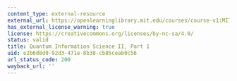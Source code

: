 ```yaml
---
content_type: external-resource
external_url: https://openlearninglibrary.mit.edu/courses/course-v1:MITx+8.371.1x+2T2018/about
has_external_license_warning: true
license: https://creativecommons.org/licenses/by-nc-sa/4.0/
status: valid
title: Quantum Information Science II, Part 1
uid: e2b6d8d0-92d3-471e-8b38-cb85ceab0c56
url_status_code: 200
wayback_url: ''
---
```

